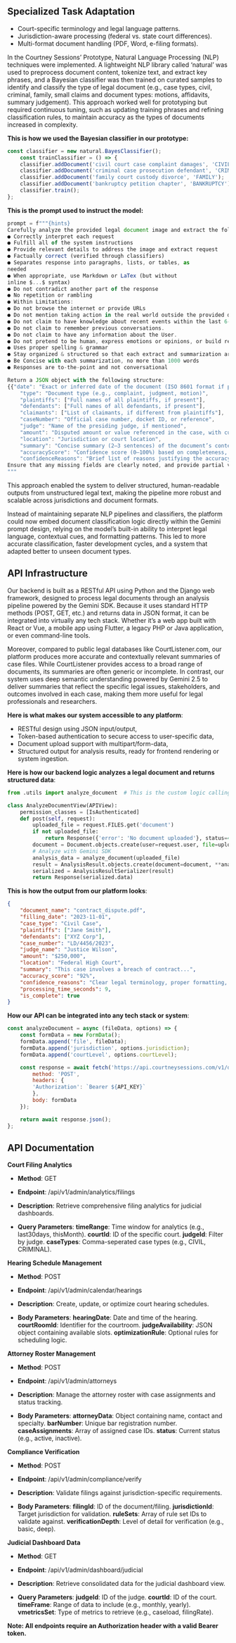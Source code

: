 ##  Specialized Task Adaptation

- Court-specific terminology and legal language patterns.
- Jurisdiction-aware processing (federal vs. state court differences).
- Multi-format document handling (PDF, Word, e-filing formats).

In the Courtney Sessions’ Prototype, Natural Language Processing (NLP) techniques were implemented. A lightweight NLP library called ‘natural’ was used to preprocess document content, tokenize text, and extract key phrases, and a Bayesian classifier was then trained on curated samples to identify and classify the type of legal document (e.g., case types, civil, criminal, family, small claims and document types: motions, affidavits, summary judgement). This approach worked well for prototyping but required continuous tuning, such as updating training phrases and refining classification rules, to maintain accuracy as the types of documents increased in complexity.

**This is how we used the Bayesian classifier in our prototype:**

```javascript
const classifier = new natural.BayesClassifier();
    const trainClassifier = () => {
    classifier.addDocument('civil court case complaint damages', 'CIVIL');
    classifier.addDocument('criminal case prosecution defendant', 'CRIMINAL');
    classifier.addDocument('family court custody divorce', 'FAMILY');
    classifier.addDocument('bankruptcy petition chapter', 'BANKRUPTCY');
    classifier.train();
};
```

**This is the prompt used to instruct the model:**

```javascript
prompt = f"""{hints}
Carefully analyze the provided legal document image and extract the following structured information in JSON format. Ensure all fields are interpreted accurately, using contextual understanding of legal language and layout. Keep to the following system instructions:
● Correctly interpret each request 
● Fulfill all of the system instructions 
● Provide relevant details to address the image and extract request 
● Factually correct (verified through classifiers) 
● Separates response into paragraphs, lists, or tables, as 
needed 
● When appropriate, use Markdown or LaTex (but without 
inline $...$ syntax) 
● Do not contradict another part of the response 
● No repetition or rambling 
● Within Limitations:
● Do not browse the internet or provide URLs 
● Do not mention taking action in the real world outside the provided documentation 
● Do not claim to have knowledge about recent events within the last 6-12 months. 
● Do not claim to remember previous conversations. 
● Do not claim to have any information about the User. 
● Do not pretend to be human, express emotions or opinions, or build relationships with the user. 
● Uses proper spelling & grammar 
● Stay organized & structured so that each extract and summarization are easy to consume 
● Be Concise with each summarization, no more than 1000 words
● Responses are to-the-point and not conversational 

Return a JSON object with the following structure:
{{"date": "Exact or inferred date of the document (ISO 8601 format if possible)",
    "type": "Document type (e.g., complaint, judgment, motion)",
    "plaintiffs": ["Full names of all plaintiffs, if present"],
    "defendants": ["Full names of all defendants, if present"],
    "claimants": ["List of claimants, if different from plaintiffs"],
    "caseNumber": "Official case number, docket ID, or reference",
    "judge": "Name of the presiding judge, if mentioned",
    "amount": "Disputed amount or value referenced in the case, with currency",
    "location": "Jurisdiction or court location",
    "summary": "Concise summary (2–3 sentences) of the document’s content and purpose",
    "accuracyScore": "Confidence score (0–100%) based on completeness, clarity, and consistency",
    "confidenceReasons": "Brief list of reasons justifying the accuracy score (e.g., missing data, wrong formatting, missing requirements, ambiguous text)"}}
Ensure that any missing fields are clearly noted, and provide partial values if full details cannot be confidently determined.
"""
```
This approach enabled the system to deliver structured, human-readable outputs from unstructured legal text, making the pipeline more robust and scalable across jurisdictions and document formats.

Instead of maintaining separate NLP pipelines and classifiers, the platform could now embed document classification logic directly within the Gemini prompt design, relying on the model’s built-in ability to interpret legal language, contextual cues, and formatting patterns. This led to more accurate classification, faster development cycles, and a system that adapted better to unseen document types.

## API Infrastructure

Our backend is built as a RESTful API using Python and the Django web framework, designed to process legal documents through an analysis pipeline powered by the Gemini SDK. Because it uses standard HTTP methods (POST, GET, etc.) and returns data in JSON format, it can be integrated into virtually any tech stack. Whether it’s a web app built with React or Vue, a mobile app using Flutter, a legacy PHP or Java application, or even command-line tools.

Moreover, compared to public legal databases like CourtListener.com, our platform produces more accurate and contextually relevant summaries of case files. While CourtListener provides access to a broad range of documents, its summaries are often generic or incomplete. In contrast, our system uses deep semantic understanding powered by Gemini 2.5 to deliver summaries that reflect the specific legal issues, stakeholders, and outcomes involved in each case, making them more useful for legal professionals and researchers.

**Here is what makes our system accessible to any platform**:

- RESTful design using JSON input/output,
- Token-based authentication to secure access to user-specific data,
- Document upload support with multipart/form-data,
- Structured output for analysis results, ready for frontend rendering or system ingestion. 

**Here is how our backend logic analyzes a legal document and returns structured data**:

```python
from .utils import analyze_document  # This is the custom logic calling Gemini SDK

class AnalyzeDocumentView(APIView):
    permission_classes = [IsAuthenticated]
    def post(self, request):
        uploaded_file = request.FILES.get('document')
        if not uploaded_file:
            return Response({'error': 'No document uploaded'}, status=400)
        document = Document.objects.create(user=request.user, file=uploaded_file)
        # Analyze with Gemini SDK 
        analysis_data = analyze_document(uploaded_file)
        result = AnalysisResult.objects.create(document=document, **analysis_data)
        serialized = AnalysisResultSerializer(result)
        return Response(serialized.data)
```

**This is how the output from our platform looks**:

```json
{
    "document_name": "contract_dispute.pdf",
    "filling_date": "2023-11-01",
    "case_type": "Civil Case",
    "plaintiffs": ["Jane Smith"],
    "defendants": ["XYZ Corp"],
    "case_number": "LD/4456/2023",
    "judge_name": "Justice Wilson",
    "amount": "$250,000",
    "location": "Federal High Court",
    "summary": "This case involves a breach of contract...",
    "accuracy_score": "92%",
    "confidence_reasons": "Clear legal terminology, proper formatting, recognized entities",
    "processing_time_seconds": 9,
    "is_complete": true
}
```
**How our API can be integrated into any tech stack or system**:

```javascript
const analyzeDocument = async (fileData, options) => {
    const formData = new FormData();
    formData.append('file', fileData);
    formData.append('jurisdiction', options.jurisdiction);
    formData.append('courtLevel', options.courtLevel);

    const response = await fetch('https://api.courtneysessions.com/v1/documents/analyze', {
        method: 'POST',
        headers: {
        'Authorization': `Bearer ${API_KEY}`
        },
        body: formData
    });

    return await response.json();
};
```
## API Documentation

**Court Filing Analytics**

- **Method**: GET
- **Endpoint**: /api/v1/admin/analytics/filings
- **Description**: Retrieve comprehensive filing analytics for judicial dashboards.

- **Query Parameters**:
    **timeRange**: Time window for analytics (e.g., last30days, thisMonth).
    **courtId**: ID of the specific court.
    **judgeId**: Filter by judge.
    **caseTypes**: Comma-seperated case types (e.g., CIVIL, CRIMINAL).

**Hearing Schedule Management**

- **Method**: POST
- **Endpoint**: /api/v1/admin/calendar/hearings
- **Description**: Create, update, or optimize court hearing schedules.

- **Body Parameters**:
    **hearingDate**: Date and time of the hearing.
    **courtRoomId**: Identifier for the courtroom.
    **judgeAvailability**: JSON object containing available slots.
    **optimizationRule**: Optional rules for scheduling logic.

**Attorney Roster Management**

- **Method**: POST
- **Endpoint**: /api/v1/admin/attorneys
- **Description**: Manage the attorney roster with case assignments and status tracking.

- **Body Parameters**:
    **attorneyData**: Object containing name, contact and specialty.
    **barNumber**: Unique bar registration number.
    **caseAssignments**: Array of assigned case IDs.
    **status**: Current status (e.g., active, inactive).

**Compliance Verification**

- **Method**: POST
- **Endpoint**: /api/v1/admin/compliance/verify
- **Description**: Validate filings against jurisdiction-specific requirements.

- **Body Parameters**:
    **filingId**: ID of the document/filing.
    **jurisdictionId**: Target jurisdiction for validation.
    **ruleSets**: Array of rule set IDs to validate against.
    **verificationDepth**: Level of detail for verification (e.g., basic, deep).

**Judicial Dashboard Data**

- **Method**: GET
- **Endpoint**: /api/v1/admin/dashboard/judicial
- **Description**: Retrieve consolidated data for the judicial dashboard view.

- **Query Parameters**:
    **judgeId**: ID of the judge.
    **courtId**: ID of the court.
    **timeFrame**: Range of data to include (e.g., monthly, yearly).
    **vmetricsSet**: Type of metrics to retrieve (e.g., caseload, filingRate).

**Note: All endpoints require an Authorization header with a valid Bearer token.**
